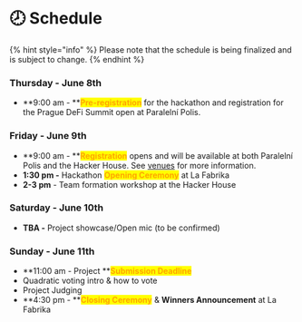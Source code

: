 # 🕗 Schedule

{% hint style="info" %}
Please note that the schedule is being finalized and is subject to change.
{% endhint %}

### **Thursday - June 8th**

* **9:00 am - **<mark style="color:orange;">**Pre-registration**</mark> for the hackathon and registration for the Prague DeFi Summit open at Paralelní Polis.

### **Friday - June 9th**

* **9:00 am - **<mark style="color:orange;">**Registration**</mark> opens and will be available at both Paralelní Polis and the Hacker House. See [venues](https://www.notion.so/o/NNePclmRCTCGh9eRaBcj/s/MHoc6lgEAFfdHJ1GWAca/\~/changes/64/hackers-manual/venues) for more information.
* **1:30 pm -** Hackathon <mark style="color:orange;">**Opening Ceremony**</mark> at La Fabrika
* **2-3 pm** - Team formation workshop at the Hacker House

### **Saturday - June 10th**

* **TBA -** Project showcase/Open mic (to be confirmed)

### **Sunday - June 11th**

* **11:00 am - Project **<mark style="color:orange;">**Submission Deadline**</mark>
* Quadratic voting intro & how to vote
* Project Judging
* **4:30 pm - **<mark style="color:orange;">**Closing Ceremony**</mark> & **Winners Announcement** at La Fabrika
